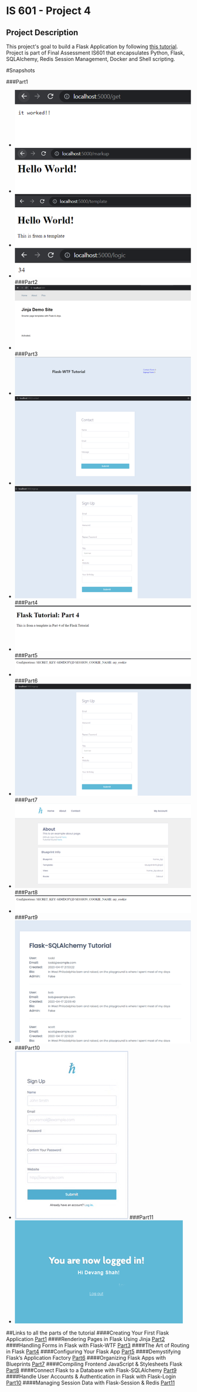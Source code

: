 # IS 601 - Project 4

## Project Description
This project's goal to build a Flask Application by following [this tutorial](https://hackersandslackers.com/your-first-flask-application).
Project is part of Final Assessment IS601 that encapsulates Python, Flask, SQLAlchemy, Redis Session Management, Docker and Shell scripting. 

#Snapshots

###Part1
* ![Part1](./snapshots/1.PNG)
* ![Part1](./snapshots/10.PNG)
* ![Part1](./snapshots/11.PNG)
* ![Part1](./snapshots/12.PNG)
###Part2
* ![Part2](./snapshots/2.PNG)
###Part3
* ![Part3](./snapshots/3.PNG)
* ![Part3](./snapshots/4.PNG)
* ![Part3](./snapshots/5.PNG)
###Part4
* ![Part4](./snapshots/6.PNG)
###Part5
* ![Part5](./snapshots/7.PNG)
###Part6
* ![Part6](./snapshots/5.PNG)
###Part7
* ![Part7](./snapshots/8.PNG)
###Part8
* ![Part8](./snapshots/7.PNG)
###Part9
* ![Part9](./snapshots/9.PNG)
###Part10
* ![Part10](./snapshots/13.PNG)
###Part11
* ![Part11](./snapshots/14.PNG)

##Links to all the parts of the tutorial
####Creating Your First Flask Application
[Part1]("https://hackersandslackers.com/your-first-flask-application")
####Rendering Pages in Flask Using Jinja
[Part2]("https://hackersandslackers.com/flask-jinja-templates")
####Handling Forms in Flask with Flask-WTF
[Part3]("https://hackersandslackers.com/flask-wtforms-forms")
####The Art of Routing in Flask
[Part4]("https://hackersandslackers.com/flask-routes")
####Configuring Your Flask App
[Part5]("https://hackersandslackers.com/configure-flask-applications")
####Demystifying Flask’s Application Factory
[Part6]("https://hackersandslackers.com/flask-application-factory")
####Organizing Flask Apps with Blueprints
[Part7](https://hackersandslackers.com/flask-blueprints)
####Compiling Frontend JavaScript & Stylesheets Flask
[Part8]("https://hackersandslackers.com/flask-assets")
####Connect Flask to a Database with Flask-SQLAlchemy
[Part9](https://hackersandslackers.com/flask-sqlalchemy-database-models)
####Handle User Accounts & Authentication in Flask with Flask-Login
[Part10]("https://hackersandslackers.com/flask-login-user-authentication")
####Managing Session Data with Flask-Session & Redis
[Part11]("https://hackersandslackers.com/managing-user-session-variables-with-flask-sessions-and-redis")

